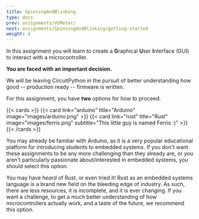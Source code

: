```yaml
---
title: SpinningAndBlinking
type: docs
prev: assignments/VUMeter/
next: assignments/SpinningAndBlinking/getting-started
weight: 4
---
```


In this assignment you will learn to create a **G**raphical **U**ser **I**nterface (GUI) to interact with a microcontroller.

**You are faced with an important decision.**

We will be leaving CircuitPython in the pursuit of better understanding how good -- production ready -- firmware is written.

For this assignment, you have **two** options for how to proceed:

{{< cards >}}
  {{< card link="arduino" title="Arduino" image="images/arduino.png" >}}
  {{< card link="rust" title="Rust" image="images/ferris.png" subtitle="This little guy is named Ferris :)" >}}
{{< /cards >}}

You may already be familiar with Arduino, as it is a very popular educational platform for introducing students to embedded systems. If
you don't want these assignments to be any more challenging than they already are, or you aren't particularly passionate about/interested in
embedded systems, you should select this option.

You may have *heard* of Rust, or even tried it! Rust as an embedded systems language is a brand new field on the bleeding edge of industry.
As such, there are less resources, it is incomplete, and it is ever changing. If you want a challenge, to get a *much* better understanding of
how microcontrollers actually work, and a taste of the future, we recommend this option.
